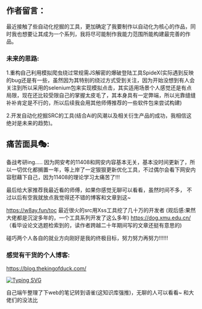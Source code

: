 ## 作者留言：

最近接触了些自动化挖掘的工具，更加确定了我要制作以自动化为核心的作品，同时我也想要让其成为一个系列，我将尽可能制作我能力范围所能构建最完善的作品。

### 未来的思路:

1.重构自己利用模拟爬虫绕过常规需JS解密的爆破登陆工具SpideX(实际遇到反映的bug还是有一些，虽然因为其特别的绕过方式受到关注，因为开始没想到有人会关注到所以采用的selenium包来实现模拟点击，其实适用场景个人感觉还是有点局限，现在还比较受限自己的掌握太皮毛了，其本身具有一定弊端，所以光靠缝缝补补肯定是不行的，所以后续我会用其他师傅推荐的一些软件包来尝试构建)

2.开发自动化挖掘SRC的工具(结合Ai的风潮以及相关衍生产品的成功，我相信这绝对是未来的趋势)。

## 痛苦面具🎭:
  备战考研ing.....
  因为网安考的11408和网安内容基本无关，基本没时间更新了，所以一切优化都搁置一年，等上岸了一定狠狠更新优化工具，不过偶尔会看下网安内容慰藉下自己，因为11408的理论学习太痛苦了!!!

最后给大家推荐我最近看的师傅，如果你感觉无聊可以看看，虽然时间不多， 不过以后有空我就放点我觉得还不错的博客和文章到这~

https://w8ay.fun/toc 最近很火的src用Xss工具挖了几十万的开发者 (观后感:果然大佬都是沉淀多年的，一个工具系列开发了这么多年)
https://dog.xmu.edu.cn/ （看毕设论文选题检索到的，读作者跨越二十年期间写的文章还挺有意思的)

碰巧两个人各自的就业方向刚好是我的终极目标，努力努力再努力!!!!!!
### 感觉有干货的个人博客:

https://blog.thekingofduck.com/ 

[![Typing SVG](https://readme-typing-svg.demolab.com?font=Fira+Code&pause=1000&width=435&lines=%E6%9C%AA%E6%9D%A5%E6%88%91%E7%9A%84%E4%BD%9C%E5%93%81%E7%B3%BB%E5%88%97%E9%83%BD%E4%BC%9A%E4%BB%A5Lich%E7%B3%BB%E5%88%97%E5%8F%91%E5%B8%83)](https://git.io/typing-svg)

自己端午整理了下web的笔记转到语雀(这知识库强推)，无聊的人可以看看~ 和大佬们的没法比
